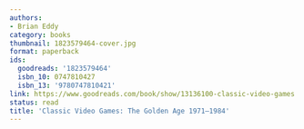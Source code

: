 ```yaml
---
authors:
- Brian Eddy
category: books
thumbnail: 1823579464-cover.jpg
format: paperback
ids:
  goodreads: '1823579464'
  isbn_10: 0747810427
  isbn_13: '9780747810421'
link: https://www.goodreads.com/book/show/13136100-classic-video-games
status: read
title: 'Classic Video Games: The Golden Age 1971–1984'
---
```

